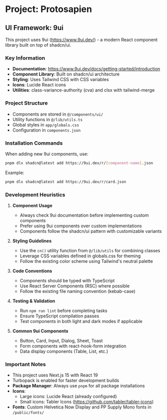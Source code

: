 # Project: Protosapien

## UI Framework: 9ui

This project uses 9ui (https://www.9ui.dev/) - a modern React component library built on top of shadcn/ui.

### Key Information

- **Documentation**: https://www.9ui.dev/docs/getting-started/introduction
- **Component Library**: Built on shadcn/ui architecture
- **Styling**: Uses Tailwind CSS with CSS variables
- **Icons**: Lucide React icons
- **Utilities**: class-variance-authority (cva) and clsx with tailwind-merge

### Project Structure

- Components are stored in `@/components/ui/`
- Utility functions in `@/lib/utils.ts`
- Global styles in `app/globals.css`
- Configuration in `components.json`

### Installation Commands

When adding new 9ui components, use:
```bash
pnpm dlx shadcn@latest add https://9ui.dev/r/[component-name].json
```

Example:
```bash
pnpm dlx shadcn@latest add https://9ui.dev/r/card.json
```

### Development Heuristics

1. **Component Usage**
   - Always check 9ui documentation before implementing custom components
   - Prefer using 9ui components over custom implementations
   - Components follow the shadcn/ui pattern with customizable variants

2. **Styling Guidelines**
   - Use the `cn()` utility function from `@/lib/utils` for combining classes
   - Leverage CSS variables defined in globals.css for theming
   - Follow the existing color scheme using Tailwind's neutral palette

3. **Code Conventions**
   - Components should be typed with TypeScript
   - Use React Server Components (RSC) where possible
   - Follow the existing file naming convention (kebab-case)

4. **Testing & Validation**
   - Run `npm run lint` before completing tasks
   - Ensure TypeScript compilation passes
   - Test components in both light and dark modes if applicable

5. **Common 9ui Components**
   - Button, Card, Input, Dialog, Sheet, Toast
   - Form components with react-hook-form integration
   - Data display components (Table, List, etc.)

### Important Notes

- This project uses Next.js 15 with React 19
- Turbopack is enabled for faster development builds
- **Package Manager**: Always use `pnpm` for all package installations
- **Icons**: 
  - Large icons: Lucide React (already configured)
  - Small icons: Tabler Icons (https://github.com/tabler/tabler-icons)
- **Fonts**: Custom Helvetica Now Display and PP Supply Mono fonts in `/public/fonts/`